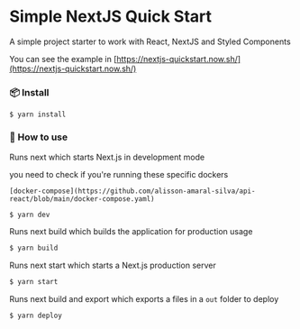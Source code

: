 # Simple NextJS Quick Start

A simple project starter to work with React, NextJS and Styled Components

You can see the example in [https://nextjs-quickstart.now.sh/](https://nextjs-quickstart.now.sh/)

### 📦 Install

```
$ yarn install
```

### 🔨 How to use

Runs next which starts Next.js in development mode

you need to check if you're running these specific dockers

```
[docker-compose](https://github.com/alisson-amaral-silva/api-react/blob/main/docker-compose.yaml)
```

```bash
$ yarn dev
```

Runs next build which builds the application for production usage

```bash
$ yarn build
```

Runs next start which starts a Next.js production server

```bash
$ yarn start
```

Runs next build and export which exports a files in a `out` folder to deploy

```bash
$ yarn deploy
```
